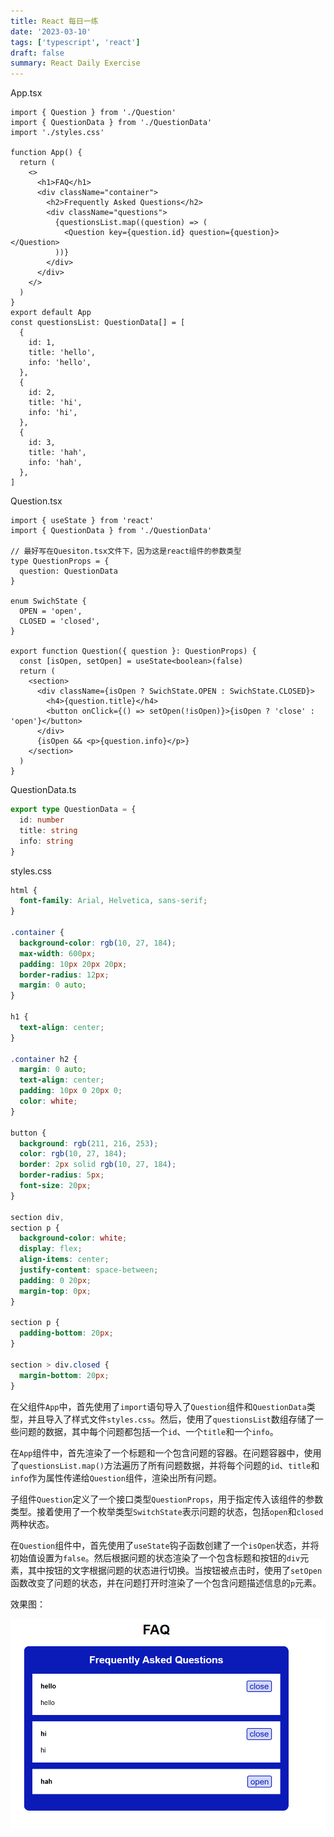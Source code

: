 ```yaml
---
title: React 每日一练
date: '2023-03-10'
tags: ['typescript', 'react']
draft: false
summary: React Daily Exercise
---
```


App.tsx

```tsx
import { Question } from './Question'
import { QuestionData } from './QuestionData'
import './styles.css'

function App() {
  return (
    <>
      <h1>FAQ</h1>
      <div className="container">
        <h2>Frequently Asked Questions</h2>
        <div className="questions">
          {questionsList.map((question) => (
            <Question key={question.id} question={question}></Question>
          ))}
        </div>
      </div>
    </>
  )
}
export default App
const questionsList: QuestionData[] = [
  {
    id: 1,
    title: 'hello',
    info: 'hello',
  },
  {
    id: 2,
    title: 'hi',
    info: 'hi',
  },
  {
    id: 3,
    title: 'hah',
    info: 'hah',
  },
]
```

Question.tsx

```tsx
import { useState } from 'react'
import { QuestionData } from './QuestionData'

// 最好写在Quesiton.tsx文件下，因为这是react组件的参数类型
type QuestionProps = {
  question: QuestionData
}

enum SwichState {
  OPEN = 'open',
  CLOSED = 'closed',
}

export function Question({ question }: QuestionProps) {
  const [isOpen, setOpen] = useState<boolean>(false)
  return (
    <section>
      <div className={isOpen ? SwichState.OPEN : SwichState.CLOSED}>
        <h4>{question.title}</h4>
        <button onClick={() => setOpen(!isOpen)}>{isOpen ? 'close' : 'open'}</button>
      </div>
      {isOpen && <p>{question.info}</p>}
    </section>
  )
}
```

QuestionData.ts

```ts
export type QuestionData = {
  id: number
  title: string
  info: string
}
```

styles.css

```css
html {
  font-family: Arial, Helvetica, sans-serif;
}

.container {
  background-color: rgb(10, 27, 184);
  max-width: 600px;
  padding: 10px 20px 20px;
  border-radius: 12px;
  margin: 0 auto;
}

h1 {
  text-align: center;
}

.container h2 {
  margin: 0 auto;
  text-align: center;
  padding: 10px 0 20px 0;
  color: white;
}

button {
  background: rgb(211, 216, 253);
  color: rgb(10, 27, 184);
  border: 2px solid rgb(10, 27, 184);
  border-radius: 5px;
  font-size: 20px;
}

section div,
section p {
  background-color: white;
  display: flex;
  align-items: center;
  justify-content: space-between;
  padding: 0 20px;
  margin-top: 0px;
}

section p {
  padding-bottom: 20px;
}

section > div.closed {
  margin-bottom: 20px;
}
```

在父组件`App`中，首先使用了`import`语句导入了`Question`组件和`QuestionData`类型，并且导入了样式文件`styles.css`。然后，使用了`questionsList`数组存储了一些问题的数据，其中每个问题都包括一个`id`、一个`title`和一个`info`。

在`App`组件中，首先渲染了一个标题和一个包含问题的容器。在问题容器中，使用了`questionsList.map()`方法遍历了所有问题数据，并将每个问题的`id`、`title`和`info`作为属性传递给`Question`组件，渲染出所有问题。

子组件`Question`定义了一个接口类型`QuestionProps`，用于指定传入该组件的参数类型。接着使用了一个枚举类型`SwitchState`表示问题的状态，包括`open`和`closed`两种状态。

在`Question`组件中，首先使用了`useState`钩子函数创建了一个`isOpen`状态，并将初始值设置为`false`。然后根据问题的状态渲染了一个包含标题和按钮的`div`元素，其中按钮的文字根据问题的状态进行切换。当按钮被点击时，使用了`setOpen`函数改变了问题的状态，并在问题打开时渲染了一个包含问题描述信息的`p`元素。

效果图：

![image-20230311094550963](https://raw.githubusercontent.com/XIAOZHUXUEJAVA/GraphBed/main/img/202303110945096.png)
